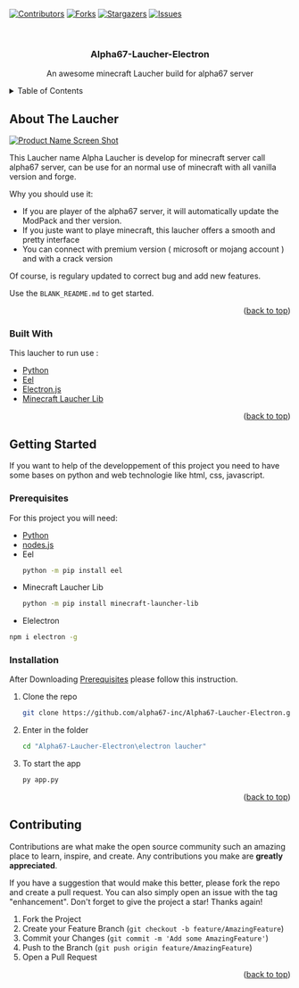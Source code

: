 [![Contributors][contributors-shield]][contributors-url]
[![Forks][forks-shield]][forks-url]
[![Stargazers][stars-shield]][stars-url]
[![Issues][issues-shield]][issues-url]



<!-- PROJECT LOGO -->
<br />
<!--<div align="center">
  <a href="https://www.google.com/url?sa=i&url=https%3A%2F%2Fwww.pexels.com%2Fsearch%2Fbeautiful%2520view%2F&psig=AOvVaw1VcjgDZoB53oFJ7l-RjyrT&ust=1641563397939000&source=images&cd=vfe&ved=0CAsQjRxqFwoTCPDT7rihnfUCFQAAAAAdAAAAABAD">
    <img src="images/logo.png" alt="Logo" width="80" height="80">
  </a> -->

  <h3 align="center">Alpha67-Laucher-Electron</h3>

  <p align="center">
    An awesome minecraft Laucher build for alpha67 server
</div>



<!-- TABLE OF CONTENTS -->
<details>
  <summary>Table of Contents</summary>
  <ol>
    <li>
      <a href="#about-the-project">About The Project</a>
      <ul>
        <li><a href="#built-with">Built With</a></li>
      </ul>
    </li>
    <li>
      <a href="#getting-started">Getting Started</a>
      <ul>
        <li><a href="#prerequisites">Prerequisites</a></li>
        <li><a href="#installation">Installation</a></li>
      </ul>
    </li>
    <li><a href="#usage">Usage</a></li>
    <li><a href="#roadmap">Roadmap</a></li>
    <li><a href="#contributing">Contributing</a></li>
    <li><a href="#Acknowledgments">Acknowledgments</a></li>
  </ol>
</details>



<!-- ABOUT THE PROJECT -->
## About The Laucher

[![Product Name Screen Shot][product-screenshot]](https://example.com)

This Laucher name Alpha Laucher is develop for minecraft server call alpha67 server, can be use for an normal use of minecraft with all vanilla version and forge.

Why you should use it:
* If you are player of the alpha67 server, it will automatically update the ModPack and ther version.
* If you juste want to playe minecraft, this laucher offers a smooth and pretty interface
* You can connect with premium version ( microsoft or mojang account ) and with a crack version

Of course, is regulary updated to correct bug and add new features.

Use the `BLANK_README.md` to get started.

<p align="right">(<a href="#top">back to top</a>)</p>



### Built With

This laucher to run use : 

* [Python](https://www.python.org/)
* [Eel](https://github.com/ChrisKnott/Eel)
* [Electron.js](https://www.electronjs.org/)
* [Minecraft Laucher Lib](https://gitlab.com/JakobDev/minecraft-launcher-lib)

<p align="right">(<a href="#top">back to top</a>)</p>



<!-- GETTING STARTED -->
## Getting Started

If you want to help of the developpement of this project you need to have some bases on python and web technologie like html, css, javascript.

### Prerequisites

For this project you will need:

* [Python](https://www.python.org/)
* [nodes.js](https://nodejs.org/en/)
* Eel 
  ```sh
  python -m pip install eel
  ```
* Minecraft Laucher Lib
  ```sh
  python -m pip install minecraft-launcher-lib
  ```
 * Elelectron
  ```sh
  npm i electron -g
  ```


### Installation

After Downloading <a href="#### Prerequisites">Prerequisites</a> please follow this instruction.

1. Clone the repo
   ```sh
   git clone https://github.com/alpha67-inc/Alpha67-Laucher-Electron.git
   ```

2. Enter in the folder
   ```sh
   cd "Alpha67-Laucher-Electron\electron laucher"
   ```
3. To start the app
   ```sh
   py app.py
   ```

<p align="right">(<a href="#top">back to top</a>)</p>


<!-- CONTRIBUTING -->
## Contributing

Contributions are what make the open source community such an amazing place to learn, inspire, and create. Any contributions you make are **greatly appreciated**.

If you have a suggestion that would make this better, please fork the repo and create a pull request. You can also simply open an issue with the tag "enhancement".
Don't forget to give the project a star! Thanks again!

1. Fork the Project
2. Create your Feature Branch (`git checkout -b feature/AmazingFeature`)
3. Commit your Changes (`git commit -m 'Add some AmazingFeature'`)
4. Push to the Branch (`git push origin feature/AmazingFeature`)
5. Open a Pull Request

<p align="right">(<a href="#top">back to top</a>)</p>



<!-- MARKDOWN LINKS & IMAGES -->
<!-- https://www.markdownguide.org/basic-syntax/#reference-style-links -->
[contributors-shield]: https://img.shields.io/github/contributors/alpha67-inc/Alpha67-Laucher-Electron.svg?style=for-the-badge
[contributors-url]: https://github.com/alpha67-inc/Alpha67-Laucher-Electron/graphs/contributors
[forks-shield]: https://img.shields.io/github/forks/alpha67-inc/Alpha67-Laucher-Electron.svg?style=for-the-badge
[forks-url]: https://github.com/alpha67-inc/Alpha67-Laucher-Electron/network/members
[stars-shield]: https://img.shields.io/github/stars/alpha67-inc/Alpha67-Laucher-Electron.svg?style=for-the-badge
[stars-url]: https://github.com/alpha67-inc/Alpha67-Laucher-Electron/stargazers
[issues-shield]: https://img.shields.io/github/issues/alpha67-inc/Alpha67-Laucher-Electron.svg?style=for-the-badge
[issues-url]: https://github.com/alpha67-inc/Alpha67-Laucher-Electron/issues
[license-shield]: https://img.shields.io/github/license/alpha67-inc/Alpha67-Laucher-Electron.svg?style=for-the-badge
[license-url]: https://github.com/alpha67-inc/Alpha67-Laucher-Electron/blob/master/LICENSE.txt
[product-screenshot]: images/screenshot.png
